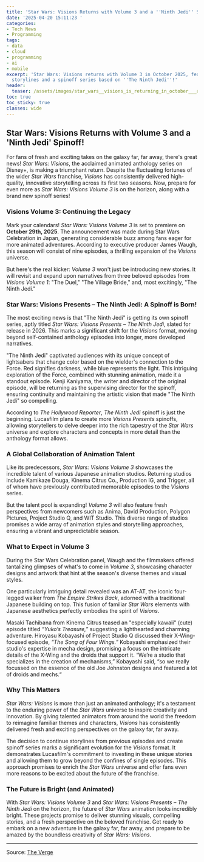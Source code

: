 ```yaml
---
title: 'Star Wars: Visions Returns with Volume 3 and a ''Ninth Jedi'' Spinoff!'
date: '2025-04-20 15:11:23 '
categories:
- Tech News
- Programming
tags:
- data
- cloud
- programming
- ai
- mobile
excerpt: 'Star Wars: Visions returns with Volume 3 in October 2025, featuring returning
  storylines and a spinoff series based on ''The Ninth Jedi''!'
header:
  teaser: /assets/images/star_wars__visions_is_returning_in_october___and_g_20250420151123.jpg
toc: true
toc_sticky: true
classes: wide
---
```


## Star Wars: Visions Returns with Volume 3 and a 'Ninth Jedi' Spinoff!

For fans of fresh and exciting takes on the galaxy far, far away, there's great news! *Star Wars: Visions*, the acclaimed animated anthology series on Disney+, is making a triumphant return. Despite the fluctuating fortunes of the wider *Star Wars* franchise, *Visions* has consistently delivered high-quality, innovative storytelling across its first two seasons. Now, prepare for even more as *Star Wars: Visions Volume 3* is on the horizon, along with a brand new spinoff series!

### Visions Volume 3: Continuing the Legacy

Mark your calendars! *Star Wars: Visions Volume 3* is set to premiere on **October 29th, 2025**. The announcement was made during Star Wars Celebration in Japan, generating considerable buzz among fans eager for more animated adventures. According to executive producer James Waugh, this season will consist of nine episodes, a thrilling expansion of the *Visions* universe.

But here's the real kicker: *Volume 3* won't just be introducing new stories. It will revisit and expand upon narratives from three beloved episodes from *Visions Volume 1*: "The Duel," "The Village Bride," and, most excitingly, "The Ninth Jedi."

### Star Wars: Visions Presents – The Ninth Jedi: A Spinoff is Born!

The most exciting news is that "The Ninth Jedi" is getting its own spinoff series, aptly titled *Star Wars: Visions Presents – The Ninth Jedi*, slated for release in 2026. This marks a significant shift for the *Visions* format, moving beyond self-contained anthology episodes into longer, more developed narratives.

"The Ninth Jedi" captivated audiences with its unique concept of lightsabers that change color based on the wielder's connection to the Force. Red signifies darkness, while blue represents the light. This intriguing exploration of the Force, combined with stunning animation, made it a standout episode. Kenji Kaniyama, the writer and director of the original episode, will be returning as the supervising director for the spinoff, ensuring continuity and maintaining the artistic vision that made "The Ninth Jedi" so compelling.

According to *The Hollywood Reporter*, *The Ninth Jedi* spinoff is just the beginning. Lucasfilm plans to create more *Visions Presents* spinoffs, allowing storytellers to delve deeper into the rich tapestry of the *Star Wars* universe and explore characters and concepts in more detail than the anthology format allows.

### A Global Collaboration of Animation Talent

Like its predecessors, *Star Wars: Visions Volume 3* showcases the incredible talent of various Japanese animation studios. Returning studios include Kamikaze Douga, Kinema Citrus Co., Production IG, and Trigger, all of whom have previously contributed memorable episodes to the *Visions* series.

But the talent pool is expanding! *Volume 3* will also feature fresh perspectives from newcomers such as Anima, David Production, Polygon Pictures, Project Studio Q, and WIT Studio. This diverse range of studios promises a wide array of animation styles and storytelling approaches, ensuring a vibrant and unpredictable season.

### What to Expect in Volume 3

During the Star Wars Celebration panel, Waugh and the filmmakers offered tantalizing glimpses of what's to come in *Volume 3*, showcasing character designs and artwork that hint at the season's diverse themes and visual styles.

One particularly intriguing detail revealed was an AT-AT, the iconic four-legged walker from *The Empire Strikes Back*, adorned with a traditional Japanese building on top. This fusion of familiar *Star Wars* elements with Japanese aesthetics perfectly embodies the spirit of *Visions*.

Masaki Tachibana from Kinema Citrus teased an "especially kawaii" (cute) episode titled *“Yuko’s Treasure,”* suggesting a lighthearted and charming adventure. Hiroyasu Kobayashi of Project Studio Q discussed their X-Wing-focused episode, *“The Song of Four Wings.”* Kobayashi emphasized their studio's expertise in mecha design, promising a focus on the intricate details of the X-Wing and the droids that support it. “We’re a studio that specializes in the creation of mechanisms,” Kobayashi said, “so we really focussed on the essence of the old Joe Johnston designs and featured a lot of droids and mechs.“

### Why This Matters

*Star Wars: Visions* is more than just an animated anthology; it's a testament to the enduring power of the *Star Wars* universe to inspire creativity and innovation. By giving talented animators from around the world the freedom to reimagine familiar themes and characters, *Visions* has consistently delivered fresh and exciting perspectives on the galaxy far, far away.

The decision to continue storylines from previous episodes and create spinoff series marks a significant evolution for the *Visions* format. It demonstrates Lucasfilm's commitment to investing in these unique stories and allowing them to grow beyond the confines of single episodes. This approach promises to enrich the *Star Wars* universe and offer fans even more reasons to be excited about the future of the franchise.

### The Future is Bright (and Animated)

With *Star Wars: Visions Volume 3* and *Star Wars: Visions Presents – The Ninth Jedi* on the horizon, the future of *Star Wars* animation looks incredibly bright. These projects promise to deliver stunning visuals, compelling stories, and a fresh perspective on the beloved franchise. Get ready to embark on a new adventure in the galaxy far, far away, and prepare to be amazed by the boundless creativity of *Star Wars: Visions*.


---

Source: [The Verge](https://www.theverge.com/tv/649362/star-wars-visions-volume-3-release-date)
